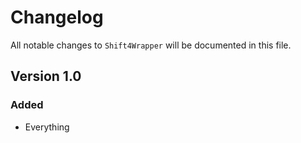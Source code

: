 # Changelog

All notable changes to `Shift4Wrapper` will be documented in this file.

## Version 1.0

### Added
- Everything
